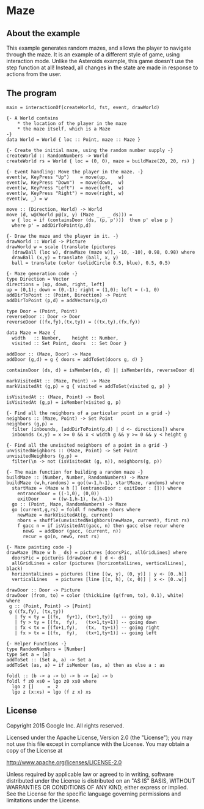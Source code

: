 Maze
====

About the example
-----------------

This example generates random mazes, and allows the player to navigate
through the maze.  It is an example of a different style of game, using
interaction mode.  Unlike the Asteroids example, this game doesn't use
the step function at all!  Instead, all changes in the state are made
in response to actions from the user.

The program
-----------

    main = interactionOf(createWorld, fst, event, drawWorld)

    {- A World contains
        * the location of the player in the maze
        * the maze itself, which is a Maze
    -}
    data World = World { loc :: Point, maze :: Maze }

    {- Create the initial maze, using the random number supply -}
    createWorld :: RandomNumbers -> World
    createWorld rs = World { loc = (0, 0), maze = buildMaze(20, 20, rs) }

    {- Event handling: Move the player in the maze. -}
    event(w, KeyPress "Up")    = move(up,    w)
    event(w, KeyPress "Down")  = move(down,  w)
    event(w, KeyPress "Left")  = move(left,  w)
    event(w, KeyPress "Right") = move(right, w)
    event(w, _) = w

    move :: (Direction, World) -> World
    move (d, w@(World p@(x, y) (Maze _ _ _ ds))) =
      w { loc = if (containsDoor (ds, (p, p')))  then p' else p }
      where p' = addDirToPoint(p,d)

    {- Draw the maze and the player in it. -}
    drawWorld :: World -> Picture
    drawWorld w = scale (translate (pictures
      [drawBall (loc w), drawMaze (maze w)], -10, -10), 0.98, 0.98) where
      drawBall (x,y) = translate (ball, x, y)
      ball = translate (color (solidCircle 0.5, blue), 0.5, 0.5)

    {- Maze generation code -}
    type Direction = Vector
    directions = [up, down, right, left]
    up = (0,1); down = (0,-1); right = (1,0); left = (-1, 0)
    addDirToPoint :: (Point, Direction) -> Point
    addDirToPoint (p,d) = addVectors(p,d)

    type Door = (Point, Point)
    reverseDoor :: Door -> Door
    reverseDoor ((fx,fy),(tx,ty)) = ((tx,ty),(fx,fy))

    data Maze = Maze {
      width   :: Number,    height :: Number,
      visited :: Set Point, doors  :: Set Door }

    addDoor :: (Maze, Door) -> Maze
    addDoor (g,d) = g { doors = addToSet(doors g, d) }

    containsDoor (ds, d) = isMember(ds, d) || isMember(ds, reverseDoor d)

    markVisitedAt :: (Maze, Point) -> Maze
    markVisitedAt (g,p) = g { visited = addToSet(visited g, p) }

    isVisitedAt :: (Maze, Point) -> Bool
    isVisitedAt (g,p) = isMember(visited g, p)

    {- Find all the neighbors of a particular point in a grid -}
    neighbors :: (Maze, Point) -> Set Point
    neighbors (g,p) =
      filter (inbounds, [addDirToPoint(p,d) | d <- directions]) where
      inbounds (x,y) = x >= 0 && x < width g && y >= 0 && y < height g

    {- Find all the unvisited neighbors of a point in a grid -}
    unvisitedNeighbors :: (Maze, Point) -> Set Point
    unvisitedNeighbors (g,p) =
      filter(\n -> not (isVisitedAt (g, n)), neighbors(g, p))

    {- The main function for building a random maze -}
    buildMaze :: (Number, Number, RandomNumbers) -> Maze
    buildMaze (w,h,randoms) = go((w-1,h-1), startMaze, randoms) where
      startMaze = (Maze w h [] (entranceDoor : exitDoor : [])) where
        entranceDoor = ((-1,0), (0,0))
        exitDoor     = ((w-1,h-1), (w,h-1))
      go :: (Point, Maze, RandomNumbers) -> Maze
      go (current,g,rs) = foldl f newMaze nbors where
        newMaze = markVisitedAt(g, current)
        nbors = shuffle(unvisitedNeighbors(newMaze, current), first rs)
        f gacc n = if isVisitedAt(gacc, n) then gacc else recur where
          newG  = addDoor (gacc, (current, n))
          recur = go(n, newG, rest rs)

    {- Maze painting code -}
    drawMaze (Maze w h _ ds) = pictures [doorsPic, allGridLines] where
      doorsPic = pictures [drawDoor d | d <- ds]
      allGridLines = color (pictures [horizontalLines, verticalLines], black)
      horizontalLines = pictures [line [(w, y), (0, y)] | y <- [0..h]]
      verticalLines   = pictures [line [(x, h), (x, 0)] | x <- [0..w]]

    drawDoor :: Door -> Picture
    drawDoor (from, to) = color (thickLine (g(from, to), 0.1), white) where
     g :: (Point, Point) -> [Point]
     g ((fx,fy), (tx,ty))
       | fy < ty = [(fx,  fy+1), (tx+1,ty)]   -- going up
       | fy > ty = [(fx,  fy),   (tx+1,ty+1)] -- going down
       | fx < tx = [(fx+1,fy),   (tx,  ty+1)] -- going right
       | fx > tx = [(fx,  fy),   (tx+1,ty+1)] -- going left

    {- Helper Functions -}
    type RandomNumbers = [Number]
    type Set a = [a]
    addToSet :: (Set a, a) -> Set a
    addToSet (as, a) = if isMember (as, a) then as else a : as

    foldl :: (b -> a -> b) -> b -> [a] -> b
    foldl f z0 xs0 = lgo z0 xs0 where
      lgo z []     =  z
      lgo z (x:xs) = lgo (f z x) xs

License
-------

Copyright 2015 Google Inc. All rights reserved.

Licensed under the Apache License, Version 2.0 (the "License");
you may not use this file except in compliance with the License.
You may obtain a copy of the License at

  http://www.apache.org/licenses/LICENSE-2.0

Unless required by applicable law or agreed to in writing, software
distributed under the License is distributed on an "AS IS" BASIS,
WITHOUT WARRANTIES OR CONDITIONS OF ANY KIND, either express or implied.
See the License for the specific language governing permissions and
limitations under the License.
